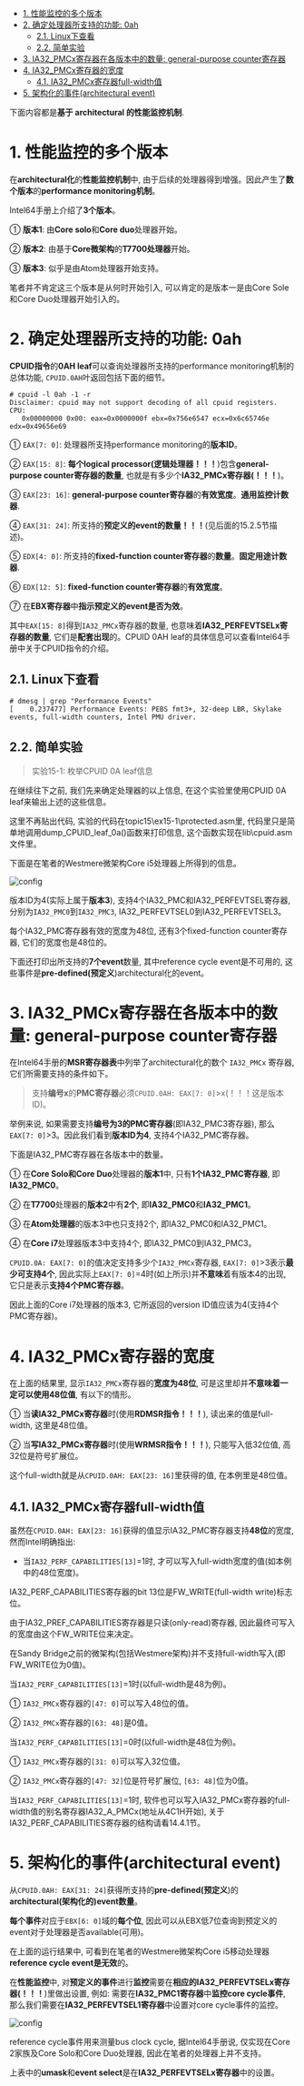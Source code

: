 
<!-- @import "[TOC]" {cmd="toc" depthFrom=1 depthTo=6 orderedList=false} -->

<!-- code_chunk_output -->

- [1. 性能监控的多个版本](#1-性能监控的多个版本)
- [2. 确定处理器所支持的功能: 0ah](#2-确定处理器所支持的功能-0ah)
  - [2.1. Linux下查看](#21-linux下查看)
  - [2.2. 简单实验](#22-简单实验)
- [3. IA32_PMCx寄存器在各版本中的数量: general-purpose counter寄存器](#3-ia32_pmcx寄存器在各版本中的数量-general-purpose-counter寄存器)
- [4. IA32_PMCx寄存器的宽度](#4-ia32_pmcx寄存器的宽度)
  - [4.1. IA32_PMCx寄存器full-width值](#41-ia32_pmcx寄存器full-width值)
- [5. 架构化的事件(architectural event)](#5-架构化的事件architectural-event)

<!-- /code_chunk_output -->

下面内容都是**基于 architectural 的性能监控机制**.

# 1. 性能监控的多个版本

在**architectural化**的**性能监控机制**中, 由于后续的处理器得到增强。因此产生了**数个版本**的**performance monitoring机制**。

Intel64手册上介绍了**3个版本**。

① **版本1**: 由**Core solo**和**Core duo**处理器开始。

② **版本2**: 由基于**Core微架构**的**T7700处理器**开始。

③ **版本3**: 似乎是由Atom处理器开始支持。

笔者并不肯定这三个版本是从何时开始引入, 可以肯定的是版本一是由Core Sole和Core Duo处理器开始引入的。

# 2. 确定处理器所支持的功能: 0ah

**CPUID指令**的**0AH leaf**可以查询处理器所支持的performance monitoring机制的总体功能, `CPUID.0AH`叶返回包括下面的细节。

```
# cpuid -l 0ah -1 -r
Disclaimer: cpuid may not support decoding of all cpuid registers.
CPU:
   0x00000000 0x00: eax=0x0000000f ebx=0x756e6547 ecx=0x6c65746e edx=0x49656e69
```

① `EAX[7: 0]`: 处理器所支持performance monitoring的**版本ID**。

② `EAX[15: 8]`: **每个logical processor(逻辑处理器！！！**)包含**general\-purpose counter寄存器的数量**, 也就是有多少个**IA32\_PMCx寄存器(！！！**)。

③ `EAX[23: 16]`: **general\-purpose counter寄存器**的**有效宽度**。**通用监控计数器**.

④ `EAX[31: 24]`: 所支持的**预定义的event的数量！！！**(见后面的15.2.5节描述)。

⑤ `EDX[4: 0]`: 所支持的**fixed\-function counter寄存器**的**数量**。**固定用途计数器**.

⑥ `EDX[12: 5]`: **fixed\-function counter寄存器**的**有效宽度**。

⑦ 在**EBX寄存器**中**指示预定义的event是否为效**。

其中`EAX[15: 8]`得到`IA32_PMCx`寄存器的数量, 也意味着**IA32\_PERFEVTSELx寄存器的数量**, 它们是**配套出现**的。CPUID 0AH leaf的具体信息可以查看Intel64手册中关于CPUID指令的介绍。

## 2.1. Linux下查看

```
# dmesg | grep "Performance Events"
[    0.237477] Performance Events: PEBS fmt3+, 32-deep LBR, Skylake events, full-width counters, Intel PMU driver.
```

## 2.2. 简单实验

>实验15-1: 枚举CPUID 0A leaf信息

在继续往下之前, 我们先来确定处理器的以上信息, 在这个实验里使用CPUID 0A leaf来输出上述的这些信息。

这里不再贴出代码, 实验的代码在topic15\ex15-1\protected.asm里, 代码里只是简单地调用dump\_CPUID\_leaf\_0a()函数来打印信息, 这个函数实现在lib\cpuid.asm文件里。

下面是在笔者的Westmere微架构Core i5处理器上所得到的信息。

![config](./images/2.jpg)

版本ID为4(实际上属于**版本3**), 支持4个IA32\_PMC和IA32\_PERFEVTSEL寄存器, 分别为`IA32_PMC0`到`IA32_PMC3`, IA32\_PERFEVTSEL0到IA32\_PERFEVTSEL3。

每个IA32\_PMC寄存器有效的宽度为48位, 还有3个fixed\-function counter寄存器, 它们的宽度也是48位的。

下面还打印出所支持的**7个event**数量, 其中reference cycle event是不可用的, 这些事件是**pre\-defined(预定义**)architectural化的event。

# 3. IA32_PMCx寄存器在各版本中的数量: general-purpose counter寄存器

在Intel64手册的**MSR寄存器表**中列举了architectural化的数个 `IA32_PMCx` 寄存器, 它们所需要支持的条件如下。

>支持**编号x**的**PMC寄存器**必须`CPUID.0AH: EAX[7: 0]`>x(！！！这是版本ID)。

举例来说, 如果需要支持**编号为3的PMC寄存器**(即IA32\_PMC3寄存器), 那么`EAX[7: 0]`>3。因此我们看到**版本ID为4**, 支持4个IA32\_PMC寄存器。

下面是IA32\_PMC寄存器在各版本中的数量。

① 在**Core Solo和Core Duo**处理器的**版本1**中, 只有**1个IA32\_PMC寄存器**, 即**IA32\_PMC0**。

② 在**T7700**处理器的**版本2**中有**2个**, 即**IA32\_PMC0**和**IA32\_PMC1**。

③ 在**Atom处理器**的版本3中也只支持2个, 即IA32\_PMC0和IA32\_PMC1。

④ 在**Core i7**处理器版本3中支持4个, 即IA32\_PMC0到IA32\_PMC3。

`CPUID.0A: EAX[7: 0]`的值决定支持多少个`IA32_PMCx`寄存器, `EAX[7: 0]`>3表示**最少可支持4个**, 因此实际上`EAX[7: 0]`=4时(如上所示)并**不意味**着有版本4的出现, 它只是表示**支持4个PMC寄存器**。

因此上面的Core i7处理器的版本3, 它所返回的version ID值应该为4(支持4个PMC寄存器)。

# 4. IA32_PMCx寄存器的宽度

在上面的结果里, 显示`IA32_PMCx`寄存器的**宽度为48位**, 可是这里却并**不意味着一定可以使用48位值**, 有以下的情形。

① 当**读IA32\_PMCx寄存器**时(使用**RDMSR指令！！！**), 读出来的值是full\-width, 这里是48位值。

② 当**写IA32\_PMCx寄存器**时(使用**WRMSR指令！！！**), 只能写入低32位值, 高32位是符号扩展位。

这个full\-width就是从`CPUID.0AH: EAX[23: 16]`里获得的值, 在本例里是48位值。

## 4.1. IA32_PMCx寄存器full-width值

虽然在`CPUID.0AH: EAX[23: 16]`获得的值显示IA32\_PMC寄存器支持**48位**的宽度, 然而Intel明确指出: 

- 当`IA32_PERF_CAPABILITIES[13]`=1时, 才可以写入full\-width宽度的值(如本例中的48位宽度)。

IA32\_PERF\_CAPABILITIES寄存器的bit 13位是FW\_WRITE(full\-width write)标志位。

由于IA32\_PREF\_CAPABILITIES寄存器是只读(only\-read)寄存器, 因此最终可写入的宽度由这个FW\_WRITE位来决定。

在Sandy Bridge之前的微架构(包括Westmere架构)并不支持full\-width写入(即FW_WRITE位为0值)。

当`IA32_PERF_CAPABILITIES[13]`=1时(以full\-width是48为例)。

① `IA32_PMCx`寄存器的`[47: 0]`可以写入48位的值。

② `IA32_PMCx`寄存器的`[63: 48]`是0值。

当`IA32_PERF_CAPABILITIES[13]`=0时(以full\-width是48位为例)。

① `IA32_PMCx`寄存器的`[31: 0]`可以写入32位值。

② `IA32_PMCx`寄存器的`[47: 32]`位是符号扩展位, `[63: 48]`位为0值。

当`IA32_PERF_CAPABILITIES[13]`=1时, 软件也可以写入IA32\_PMCx寄存器的full\-width值的别名寄存器IA32\_A\_PMCx(地址从4C1H开始), 关于IA32\_PERF\_CAPABILITIES寄存器的结构请看14.4.1节。

# 5. 架构化的事件(architectural event)

从`CPUID.0AH: EAX[31: 24]`获得所支持的**pre\-defined(预定义**)的**architectural(架构化的)event数量**。

**每个事件**对应于`EBX[6: 0]`域的**每个位**, 因此可以从EBX低7位查询到预定义的event对于处理器是否available(可用)。

在上面的运行结果中, 可看到在笔者的Westmere微架构Core i5移动处理器**reference cycle event是无效**的。

在**性能监控**中, 对**预定义的事件**进行**监控**需要在**相应的IA32\_PERFEVTSELx寄存器(！！！**)里做出设置, 例如: 需要在**IA32\_PMC1寄存器**中**监控core cycle事件**, 那么我们需要在**IA32\_PERFEVTSEL1寄存器**中设置对core cycle事件的监控。

![config](./images/3.jpg)

reference cycle事件用来测量bus clock cycle, 据Intel64手册说, 仅实现在Core 2家族及Core Solo和Core Duo处理器, 因此在笔者的处理器上并不支持。

上表中的**umask**和**event select**是在**IA32\_PERFEVTSELx寄存器**中的设置。

